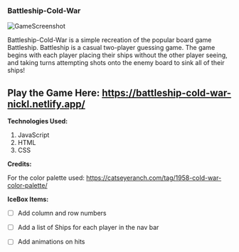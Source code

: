 ### Battleship-Cold-War
![GameScreenshot](https://user-images.githubusercontent.com/77218350/230393857-dc570dff-9845-4b61-bd90-6fd38da3a97e.PNG)

Battleship-Cold-War is a simple recreation of the popular board game Battleship. Battleship is a casual two-player guessing game. The game begins with each player placing their ships without the other player seeing, and taking turns attempting shots onto the enemy board to sink all of their ships! 

## Play the Game Here: https://battleship-cold-war-nickl.netlify.app/

**Technologies Used:**
1. JavaScript
2. HTML
3. CSS
  
**Credits:**

For the color palette used: https://catseyeranch.com/tag/1958-cold-war-color-palette/

**IceBox Items:**

- [ ] Add column and row numbers
- [ ] Add a list of Ships for each player in the nav bar
- [ ] Add animations on hits


